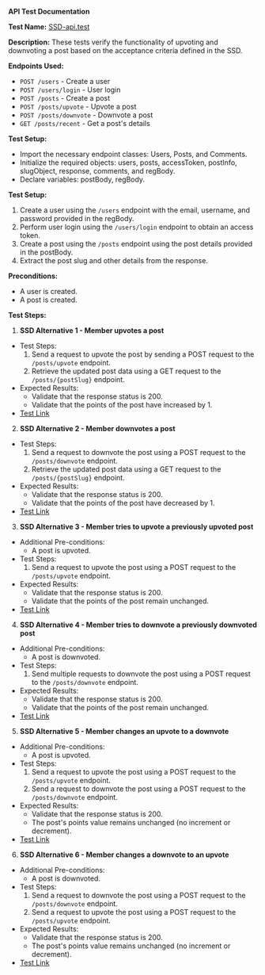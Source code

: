 **API Test Documentation**

**Test Name:** 
[SSD-api.test](/src/api_test/US007/US007-ssd.api.test.ts)

**Description:** These tests verify the functionality of upvoting and downvoting a post based on the acceptance criteria defined in the SSD.

**Endpoints Used:**
- `POST /users` - Create a user
- `POST /users/login` - User login
- `POST /posts` - Create a post
- `POST /posts/upvote` - Upvote a post
- `POST /posts/downvote` - Downvote a post
- `GET /posts/recent` - Get a post's details

**Test Setup:**
- Import the necessary endpoint classes: Users, Posts, and Comments.
- Initialize the required objects: users, posts, accessToken, postInfo, slugObject, response, comments, and regBody.
- Declare variables: postBody, regBody.

**Test Setup:**
1. Create a user using the `/users` endpoint with the email, username, and password provided in the regBody.
2. Perform user login using the `/users/login` endpoint to obtain an access token.
3. Create a post using the `/posts` endpoint using the post details provided in the postBody.
4. Extract the post slug and other details from the response.

**Preconditions:**
- A user is created.
- A post is created.

**Test Steps:**

1. **SSD Alternative 1 - Member upvotes a post**
- Test Steps:
   1. Send a request to upvote the post by sending a POST request to the `/posts/upvote` endpoint.
   2. Retrieve the updated post data using a GET request to the `/posts/{postSlug}` endpoint.
- Expected Results:
   - Validate that the response status is 200.
   - Validate that the points of the post have increased by 1.
- [Test Link](../../../src/api_test/US007/US007-ssd.api.test.ts#L26)

2. **SSD Alternative 2 - Member downvotes a post**
- Test Steps:
   1. Send a request to downvote the post using a POST request to the `/posts/downvote` endpoint.
   2. Retrieve the updated post data using a GET request to the `/posts/{postSlug}` endpoint.
- Expected Results:
   - Validate that the response status is 200.
   - Validate that the points of the post have decreased by 1.
- [Test Link](../../../src/api_test/US007/US007-ssd.api.test.ts#L54)

3. **SSD Alternative 3 - Member tries to upvote a previously upvoted post**
- Additional Pre-conditions: 
   - A post is upvoted.
- Test Steps:
   1. Send a request to upvote the post using a POST request to the `/posts/upvote` endpoint.
- Expected Results: 
   - Validate that the response status is 200.
   - Validate that the points of the post remain unchanged.
- [Test Link](../../../src/api_test/US007/US007-ssd.api.test.ts#L79)

4. **SSD Alternative 4 - Member tries to downvote a previously downvoted post**
- Additional Pre-conditions: 
   - A post is downvoted.
- Test Steps:
   1. Send multiple requests to downvote the post using a POST request to the `/posts/downvote` endpoint.
- Expected Results:
   - Validate that the response status is 200.
   - Validate that the points of the post remain unchanged.
- [Test Link](../../../src/api_test/US007/US007-ssd.api.test.ts#L105)

5. **SSD Alternative 5 - Member changes an upvote to a downvote**
- Additional Pre-conditions: 
   - A post is upvoted.
- Test Steps:
   1. Send a request to upvote the post using a POST  request to the `/posts/upvote` endpoint.
   2. Send a request to downvote the post using a POST  request to the `/posts/downvote` endpoint.
- Expected Results:
   - Validate that the response status is 200.
   - The post's points value remains unchanged (no increment or decrement).
- [Test Link](../../../src/api_test/US007/US007-ssd.api.test.ts#L131)

6. **SSD Alternative 6 - Member changes a downvote to an upvote**
- Additional Pre-conditions: 
   - A post is downvoted.
- Test Steps:
   1. Send a request to downvote the post using a POST  request to the `/posts/downvote` endpoint.
   2. Send a request to upvote the post using a POST  request to the `/posts/upvote` endpoint.
- Expected Results:
   - Validate that the response status is 200.
   - The post's points value remains unchanged (no increment or decrement).
- [Test Link](../../../src/api_test/US007/US007-ssd.api.test.ts#L157)
